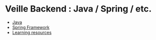 # Veille Backend : Java / Spring / etc.

- [Java](1-Java-News-Overview)
- [Spring Framework](2-Spring-Framework)
- [Learning resources](3-Learning-resources)
